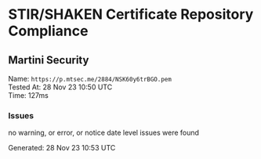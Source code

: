 # STIR/SHAKEN Certificate Repository Compliance

## Martini Security

Name: `https://p.mtsec.me/2884/NSK60y6trBGO.pem`\
Tested At: 28 Nov 23 10:50 UTC\
Time: 127ms

### Issues

no warning, or error, or notice date level issues were found

Generated: 28 Nov 23 10:53 UTC